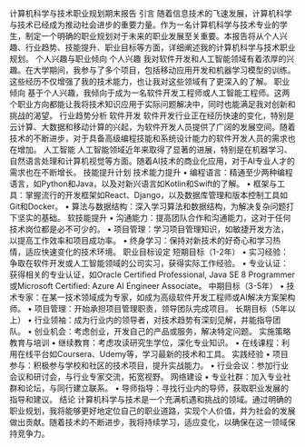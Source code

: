 计算机科学与技术职业规划期末报告
引言
随着信息技术的飞速发展，计算机科学与技术已经成为推动社会进步的重要力量。作为一名计算机科学与技术专业的学生，制定一个明确的职业规划对于未来的职业发展至关重要。本报告将从个人兴趣、行业趋势、技能提升、职业目标等方面，详细阐述我的计算机科学与技术职业规划。
个人兴趣与职业倾向
个人兴趣
我对软件开发和人工智能领域有着浓厚的兴趣。在大学期间，我参与了多个项目，包括移动应用开发和机器学习模型的训练。这些经历不仅增强了我的技术能力，也让我对这些领域有了更深入的了解。
职业倾向
基于个人兴趣，我倾向于成为一名软件开发工程师或人工智能工程师。这两个职业方向都能让我将技术知识应用于实际问题解决中，同时也能满足我对创新和挑战的渴望。
行业趋势分析
软件开发
软件开发行业正在经历快速的变化，特别是云计算、大数据和移动计算的兴起，为软件开发人员提供了广阔的发展空间。随着技术的不断进步，对于具备高级编程技能和系统设计能力的软件开发人员的需求也在增加。
人工智能
人工智能领域近年来取得了显著的进展，特别是在机器学习、自然语言处理和计算机视觉等方面。随着AI技术的商业化应用，对于AI专业人才的需求也在不断增长。
技能提升计划
技术能力提升
• 编程语言：精通至少两种编程语言，如Python和Java，以及对新兴语言如Kotlin和Swift的了解。
• 框架与工具：掌握流行的开发框架如React、Django，以及数据库管理和版本控制工具如Git和Docker。
• 算法与数据结构：深入学习算法和数据结构，为解决复杂问题打下坚实的基础。
软技能提升
• 沟通能力：提高团队合作和沟通能力，这对于任何技术岗位都是必不可少的。
• 项目管理：学习项目管理知识，如敏捷开发方法，以提高工作效率和项目成功率。
• 终身学习：保持对新技术的好奇心和学习热情，适应快速变化的技术环境。
职业目标设定
短期目标（1-2年）
• 实习经验：争取在软件开发或人工智能领域的公司实习，获得实际工作经验。
• 专业认证：获得相关的专业认证，如Oracle Certified Professional, Java SE 8 Programmer或Microsoft Certified: Azure AI Engineer Associate。
中期目标（3-5年）
• 技术专家：在某一技术领域成为专家，如成为高级软件开发工程师或AI解决方案架构师。
• 项目管理：开始承担项目管理职责，领导团队完成项目。
长期目标（5年以上）
• 行业领袖：成为行业内的领导者，对技术趋势有深刻见解，并能指导团队。
• 创业机会：考虑创业，开发自己的产品或服务，解决特定问题。
实施策略
教育与培训
• 继续教育：考虑攻读研究生学位，深化专业知识。
• 在线课程：利用在线平台如Coursera、Udemy等，学习最新的技术和工具。
实践经验
• 项目参与：积极参与学校和社区的技术项目，提升实战能力。
• 行业会议：参加行业会议和研讨会，与行业专家交流，拓宽视野。
网络建设
• 专业社群：加入专业社群和论坛，与同行建立联系。
• 导师指导：寻找行业内的导师，获取职业发展的指导和建议。
结论
计算机科学与技术是一个充满机遇和挑战的领域。通过明确的职业规划，我将能够更好地定位自己的职业道路，实现个人价值，并为社会的发展做出贡献。随着技术的不断进步，我将持续学习，适应变化，以确保在这一领域保持竞争力。

